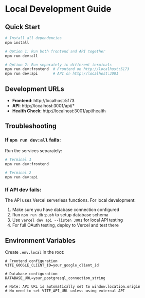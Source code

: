 # Local Development Guide

## Quick Start

```bash
# Install all dependencies
npm install

# Option 1: Run both frontend and API together
npm run dev:all

# Option 2: Run separately in different terminals
npm run dev:frontend  # Frontend on http://localhost:5173
npm run dev:api       # API on http://localhost:3001
```

## Development URLs

- **Frontend**: http://localhost:5173
- **API**: http://localhost:3001/api/*
- **Health Check**: http://localhost:3001/api/health

## Troubleshooting

### If `npm run dev:all` fails:
Run the services separately:
```bash
# Terminal 1
npm run dev:frontend

# Terminal 2  
npm run dev:api
```

### If API dev fails:
The API uses Vercel serverless functions. For local development:
1. Make sure you have database connection configured
2. Run `npm run db:push` to setup database schema
3. Use `vercel dev api --listen 3001` for local API testing
4. For full OAuth testing, deploy to Vercel and test there

## Environment Variables

Create `.env.local` in the root:
```env
# Frontend configuration
VITE_GOOGLE_CLIENT_ID=your_google_client_id

# Database configuration
DATABASE_URL=your_postgresql_connection_string

# Note: API URL is automatically set to window.location.origin
# No need to set VITE_API_URL unless using external API
```
